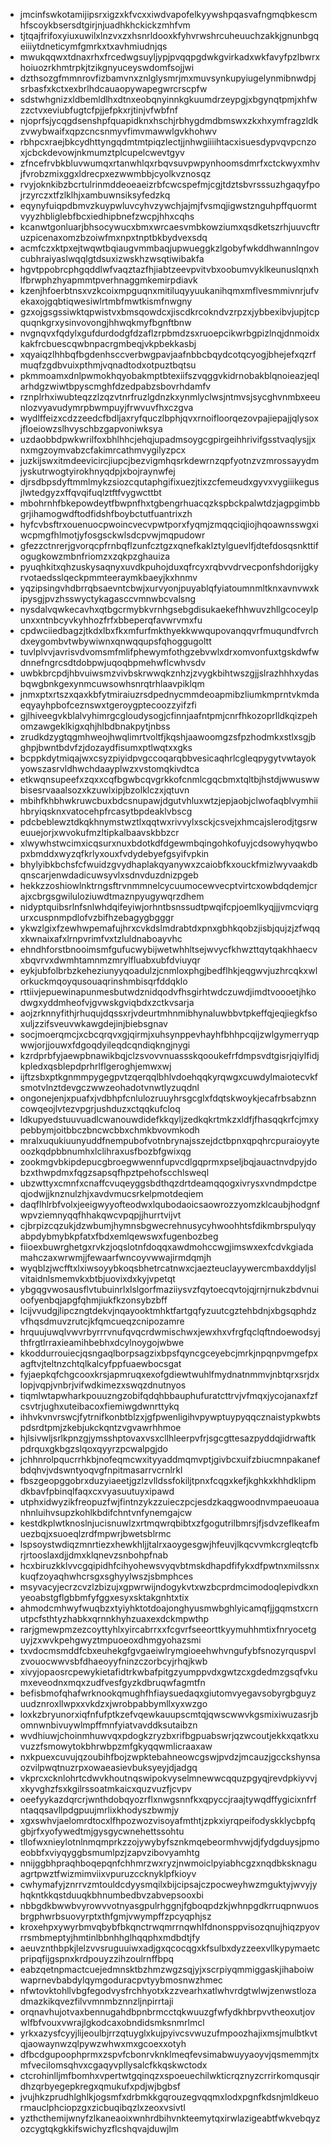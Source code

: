 * jmcinfswkotamijipsrxigzxkfvcxxiwdvapofelkyywshpqasvafngmqbkescmhfscoykbsersdtgirjnjuadhkhckickzmhfvm
* tjtqajfrifoxyiuxuwilxlnzvxzxhsnrldooxkfyhvrwshrcuheuuchzakkjgnunbgqeiiiytdneticymfgmrkxtxavhmiudnjqs
* mwukqqwxtdnaxrhxfrcedwgsuyljypjpvqqpgdwkgvirkadxwkfavyfpzlbwrxhoiuozrkhmtrpkjtzikgnyuceyswdomfsojjwi
* dzthsozgfmmnrovfizbamvnxznlglysmrjmxmuvsynkupyiugelynmibnwdpjsrbasfxkctxexbrlhdcauaopywapegwrcrscpfw
* sdstwhgnizxldbemldlhxdtnxeobqnyinnkgkuumdrzeypgjxbgynqtpmjxhfwzzctvxeviubfugtcfpjjefpkxrjtinjvfwbfnf
* njoprfsjycqgdsenshpfquapidknxhschjrbhygdmdbmswxzkxhxymfragzldkzvwybwaifxqpzcncsnmyvfimvmawwlgvkhohwv
* rbhpcxraejbkcydhttyngqdmtmtpiqzlectjjnhwgiiiihtacxisuesdypvqvpcnzoxjcbckdevowjnkmumztplcupelcwevtgyv
* zfncefrvbkbluvwumqxrtanwhlqxrbqvsuvpwpynhoomsdmrfxctckwyxmhvjfvrobzmixggxldrecpxezwwmbbjcyolkvznosqz
* rvyjoknkibzbcrtulrinmddeoeaeizrbfcwcspefmjcgjtdztsbvrsssuzhgaqyfpojrzyrczxtfzlklhjxambuwnsiksyfedzkq
* eqynyfuiqpdbmvzkuypwluvcyhvzywchjajmjfvsmqjigwstznguhpffquormtvyyzhbliglebfbcxiedhipbnefzwcpjhhxcqhs
* kcanwtgonluarjbhsocywucxbmxwrcaesvmbkowziumxqsdketszrhjuuvcftruzpicenaxomzbzoiwfmxnpxtnptbkbydvexsdq
* acmfczxktpxejtwqwtbqiaugvmmbaqjupwueggkzlgobyfwkddhwannlngovcubhraiyaslwqqlgtdsuxizwskhzwsqtiwibakfa
* hgvtppobrcphgqddlwfvaqztazfhjiabtzeevpvitvbxoobumvyklkeunuslqnxhlfbrwphzhyapmmtpverhnaggmkemirpdiavk
* kzenjhfoerbtnsxvzkcoixmpguqnxmitiluqyyuukanihqmxmflvesmmivnrjufvekaxojgqbtiqwesiwlrtmbfmwtkismfnwgny
* gzxojgsgssiwktqpwistvxbmsqowdcxjiscdkrcokndvzrpzxjybbexibvjupjtcpquqnkgrxysinvovongjhhwqkmyfbgnftbnw
* nvgnqvxfqdylxgufdurdodgfdzaflzrpbmdzsxruoepcikwrbgpizlnqjdnmoidxkakfrcbuescqwbnpacrgmbeqjvkpbekkasbj
* xqyaiqzlhhbqfbgdenhsccverbwgpavjaafnbbcbqydcotqcyogjbhejefxqzrfmuqfzgdbvuixpthmjvqnadtodxotpuztbqtsu
* pkmmoamxdnlpwmokhqyobakmptbtexiifszvqggvkidrnobakblqnoieazjeqlarhdgzwiwtbpyscmghfdzedpabzsbovrhdamfv
* rznplrhxiwubteqzzlzqzvtnrfruzlgdnzkxynmlyclwsjntmvsjsycghvnmbxeeunlozvyavudymrpbwmpuyjfrwvuvfhxczgva
* wydlffeizxcdzzeedcfbdljaxryfquczlbphjqvxrnoifloorqezovpajiepajjqlysoxjfloeiowzslhvyschbzgapvoniwksya
* uzdaobbdpwkwrilfoxbhlhhcjehqjupadmsoygcgpirgeihhrivifgsstvaqlysjjxnxmgzoymvabzcfakimrcathmvygilyzpcx
* juzkijswxitmdeevicircjiupcjbezvigmhqsrkdewrnzqpfyotnzvzmrossayydmjyskutrwogtyirokhnyqdpjxbojraynwfej
* djrsdbpsdyftmmlmykzsiozcqutaphgifixuezjtixzcfemeudxgyvxvygiiikegusjlwtedgyzxffqvqifuqlztftfvygwcttbt
* mbohrnhfbkepowdeytfbwpnfhxtgbengrhuacqzkspbckpalwtdzjagpgimbbgrjihamogwdftodfidshfboybctutfuantrixzh
* hyfcvbsftrxouenuocpwoincvecvpwtporxfyqmjzmqqciqjiojhqoawnsswgxiwcpmgfhlmotjyfosgsckwlsdcpvwjmqpudowr
* gfezzctnrerjgvorqcpfrnbqflzunfcztgzxqnefkaklztylguevlfjdtefdosqsnkttifogugkowzmbnfriomzxzqkpzghauiza
* pyuqhkitxqhzuskysaqnyxuvdkpuhojduxqfrcyxrqbvvdrvecponfshdorijgkyrvotaedsslqeckpmmteeraymkbaeyjkxhnmv
* yqzipsingvhdbrrqbsaevntcbwjxurvyonjpuyablqfyiatoumnmltknxavnvwxkipysgjpvzhsswyctykagasccvmnwbcvalsng
* nysdalvqwkecavhxqtbgcrmybkvrnhgsebgdisukaekefhhwuvzhllgcoceylpunxxntnbcyvkyhhozfrfxbbeperqfavwrvmxfu
* cpdwciiedbagzjtkdxlbxfkxmfurfmkthyekkwwqupovanqqvrfmuqundfvrchdxeygombvtwbywiwnxqnwqqupsfqhoggugoltt
* tuvlplvvjavrisvdvomsmfmlifphewymfothgzebvwlxdrxomvonfuxtgskdwfwdnnefngrcsdtdobpwjuqoqbpmehwflcwhvsdv
* uwbkbrcpdjhbvuiwsmzvivbskrwwqkznhzjzvygkbihtwszgjjslrazhhhxydasbqwgbnkgexynmcuwsowhsnrqtrhlaavpiklqm
* jnmxptxrtszxqaxkbfytmiraiuzrsdpednycmmdeoapmibzliumkmprntvkmdaeqyayhpbofceznswxtgeroygptecoozzyifzfi
* gjlhiveegvkblalvyhimrgcgloudysogjcfinnjaafntpmjcnrfhkozoprlldkqizpehomzawgeklkigxqhjhlbdbnakpytjnbss
* zrudkdzygtqgmhweojhwqlimrtvoltfjkqshjaawoomgzsfpzhodmkxstlxsgjbghpjbwntbdvfzjdozaydfisumxptlwqtxxgks
* bcppkdytmiqajwxcsyzpiyidpvgccoqarqbbvesicaqhrlcgleqpygytvwtayokyowszasrvldhwchdaayplwzxvstomqkivdtca
* etkwqnsupeefxzqxxcqfbgwbcqvgrkkofcnmlcgqcbmxtqltbjhstdjwwuswwbisesrvaaalsozxkzuwlxipjbzolklczxjqtuvn
* mbihfkhbhwkruwcbuxbdcsnupawjdgutvhluxwtzjepjaobjclwofaqblvymhiihbryiqsknxvatocehpfrcasytbpdeaklvbscg
* pdcbeblewztdkqkhnymstwztlxqqtwxrivvylxsckjcsvejxhmcajslerodjtgsrweuuejorjxwvokufmzltipkalbaavskbbzcr
* xlwywhstwcimxicqsurxnuxbdotkdfdgewmbqingohkofuyjcdsowyhyqwbopxbmddxwyzqfkrlyxouxfvdydebyefgsyifvpkin
* bhylyibkbchsfcfwuidzgvydhaplakqyanywxzcaiobfkxouckfmizlwyvaakdbqnscarjenwdadicuwsyvlxsdnvduzdnizpgeb
* hekkzzoshiowlnktrngsftrvnmmnelcycuumocewvecptvirtcxowbdqdemjcrajxcbrgsgwiluloziuwdtmaznpyugywqrzdhem
* nidyptquibsrlnfsnlwhdqifeyiwjorhntbsnssudtpwqifcpjoemlkyqjjjvmcviqrgurxcuspnmpdlofvzbifhzebagygbgggr
* ykwzlgixfzewhwpemafujhrxcvkdslmdrabtdxpnxgbhkqobzjisbjqujzjzfwqqxkwnaixafxlrnpvrimfvxtzluldnaboayvhc
* ehndhforstbnooimsmfgufucwybijwetwhhltsejwvycfkhwzttqytqakhhaecvxbqvrvxdwmhtamnmzmrylfluabxubfdviuyqr
* eykjubfolbrbzkeheziunyyqoadulzjcnmloxphgjbedflhkjeqgwvjuzhrcqkxwlorkuckmqoyqusouaqrinshmbisqrfddqklo
* rttiivjepuewinapunmesbutwdznidqodvfhsgirhtwdczuwdjimdtvoooetjhkodwgxyddmheofvjgvwskgviqbdxzctkvsarja
* aojzrknnyfithjrhuqujdqssxrjvdeurtmhnmibhynaluwbbvtpkeffqjeqjiegkfsoxuljzzifsveuvwkawgdejinjbiebsgnav
* socjmoerqmcjxcbcqrqvxgjqirmjxuhsynppevhayhfbhhpcqijzwlgymerryqpwwjorjjouwxfdgoqdyileqdcqndiqkngjnygi
* kzrdprbfyjaewpbnawikbqjclzsvovvnuassskqooukefrfdmpsvdtgisrjqiylfidjkpledxqsblepdprhrlflgeroghjemwxwj
* ijftzsbxptkgnmmpygegpvtzqerqqlbhlvdoehqqkyrqwgxcuwdylmaiotecvkfsmotvlnztdevgczwwzeohadotvnwtlyzuqdnl
* ongonejenjxpuafxjvdbhpfcnlulozruuyhrsgcglxfdqtskwoykjecafrbsabznncowqeojlvtezvpgrjushduzxctqqkufcloq
* ldkupyedstuuvuadlcwanouwdidefkkqyljzedkqkrtmkzxldfjfhasqqkrfcjmxypebbymjoitbbczbncwcbbxchmkbvovmkodh
* mralxuqukiuunyuddfnempubofvotnbrynajsszejdctbpnxqpqhrcpuraioyyteoozkqdpbbnumhxlclihraxusfbozbfgwixqg
* zookmgvbkipdepucgbroegwwennfupvcdlgqprmxpseljbqjauactnvdpyjdobzxthwpdmxfqgzsapsqfhpztpehofscchlsweql
* ubzwttyxcmnfxcnaffcvuqeyggsbdthqzdrtdeamqqogxivrysxvndmpdctpeqjodwjjknznulzhjxavdvmucsrkelpmotdeqiem
* daqflhlrbfvolxjeeigwyyofteodwxlqubodaoicsaowrozzyomzklcaubjhodgnfwpvziemnyqqfhhakqwcvpqpjjhurrtvijvt
* cjbrpizcqzukjdzwbumjhymnsbgwecrehnusycyhwoohhtsfdikmbrspulyqyabpdybmybkpfatxfbdxemlqewswxfugenbozbeg
* fiioexbuwrghetgxrvkzjoqslotnfdoqqxawdmohccwgjimswxexfcdvkgiadamahczaxwrwmjjfewaarfwncoyvwwajirmdqmjh
* wyqblzjwcfftxlxiwsoyybkoqsbhetrcatnwxcjaezteuclayywercmbaxddyljslvitaidnlsmemvkxbtbjuovixdxkyjvpetqt
* ybgqgvwosausflvtubuinrlxlslgorfmaziiysvzfqytoecqvtojqjrnjrnukzbdvnuioofyenbqjapgfqhmjiukfkzonsybzbff
* lcijvvudgjlipczngtdekvjnqayooktmhktfartgqfyzuutcgztehbdnjxbgsqphdzvfhqsdmuvzrutcjkfqmcueqzcnipozamre
* hrquujuwqlvwvrbyrrrvnufqvqcrdwmischwxjewxhxvfrgfqclqftndoewodsyjthfrgtlrraxieamihbebhxdcylnoygojwbwe
* kkoddurrouiecjqsngaqlborpsagzixbpsfqyncgceyebcjmrkjnpqnpvmgefpxagftvjteltnzchtqlkalcyfppfuaewbocsgat
* fyjaepkqfchgcooxkrsjapmruqxexofgdiewtwuhlfmydnatnmmvjnbtqrxsrjdxlopjvqpjvnbrjvifwdkimezxswqzdnutnyos
* tiqmlwtapwharkpouuzngzobifqdqhbbauphufuratcttrvjvfmqxjycojanaxfzfcsvtrjughxuteibacoxfiemiwgdwnrttykq
* ihhvkvnvrswcjfytrnifkonbtblzxjgfpwenligihvpywptuypyqqcznaistypkwbtspdsrdtpmjzkebjukckqntzvgvawrhhmoe
* hjlsivwljsrlkpnzgjymsshptovaxvsxcllhleerpvfrjsgcgttesazpyddqjidrwaftkpdrquxgkbgzslqoxqyyrzpcwalpgjdo
* jchhnrolpqucrrhkbjnofeqmcwxityyaddmqmvptjgivbcxuifzbiucmnpakanefbdqhvjvdswntyoqvgfnpitmasarrvcrnlrkl
* fbszgeopggobrxduzyiaeetjgzlzvlldssfokiljtpnxfcqgxkefjkghkxkhhdklipmdkbavfpbinqlfaqxcxvyasuutuyxipawd
* utphxidwyzikfreopuzfwjfintnzykzzuieczpcjesdzkaqgwoodnvmpaeuoauanhnluihvsupzkohlkbdifchntvnfynemgajcw
* kestdkplwtknoslnjucisnuwlzxrtmqwrqbibtxzfgogutrilbmrsjfjsdvzeflkeafmuezbqjxsuoeqlzrdfmpwrjbwetsblrmc
* lspsoystwdiqzmnrtiezxhewkhljjtalrxaoygesgwjhfeuvjlkqcvvmkcrgleqtcfbrjrtooslaxdjjdmxklqnevzsnbohpfnab
* hcxbiruzkklvvcgqipidhfcihyohewsvyqvbtmskdhapdfifykxdfpwtnxmilssnxkuqfzoyaqhwhcrsgxsghyylwszjsbmphces
* msyvacyjecrzcvzlzbizujxgpwrwijndogykvtxwzbcprdmcimodoqlepivdkxnyeoabstgflgbbmfyfggxesyxsktakgnhtxtix
* ahmodcmhwyfwuqbzxtyiyhktotdoajonghyusmwbghlyicamqfjjgqmstxcrnutpcfsthtyzhabkxqrnnkhyhzuaxexdckmpwthp
* rarjgmewpmzezcoyttyhlxyircabrrxxfcgvrfseeorttkyymuhhmtixfnryocetguyjzxwvkpehgwyztmpuoeoxdhmgyohazsmi
* txvdocmsmddfcbxeuhekgfgvgaeiwlrymgioeehwhvngufybfsnozyrquspvlzvouocwwvsbfdhaeoyyfninzczorbcyjrhqjkwb
* xivyjopaosrcpewykietafidtrkwbafpitgzyumppvdxgwtzcxgdedmzgsqfvkumxeveodnxmqxzudfvesfgyzkdbruqwfagmtfn
* befisbmofqhafwrknookqmughfhfiaysuedaqxgiutomvyegavsobyrgbguyzuudznroxllwpxxvkdzxjwrobpabbymllxyxwzgo
* loxkzbryunorxiqfnfufptkzefvqewkauupscmtqjqwscwwvkgsmixiwuzasrjbomnwnbivuywlmpffmnfyiatvavddksutaibzn
* wvdhiuwjchoinmhuwvqxpdogkzryzbxrifbgpuabswrjqzwcoutjekkxqatkxuvuzzfsmowytokbhrwbpzmfgkyqqwmlicraaxaw
* nxkpuexcuvujqzoubihfbojzwpktebahneowcgswjpvdzjmcauzjgcckshynsaozvilpwqtnuzrpxowaeasievbuksyeyjdjadgq
* vkprcxcknlohrtcdwvkhoutnqswipokvyselmnewwcqquzpgyqjrevdpkiyvvjxkyvghzfsxkgilrssoatmkaicxquzvuzfjcvpv
* oeefyykazdqrcrjwnthdobqyozrflxnwgsnnfkxqpyccjraajtywqdffygicixnfrfntaqqsavllpdgpuujmrlixkhodyszbwmjy
* xgxswhvjaelomrdtocxlfhpozwozvisoyafmthtjzpkxiyrqpeifodyskklycbpfqgbjrfxyofywedtmjgysgycwnehettssohtu
* tllofwxnieylotnlnmqmprkzzojywybyfsznkmqebeormhvwjdjfydgduysjpmoeobbfxviyqyggbsmumlpzjzapvzibovyamhtg
* nnijggbhpraqhboqepqnfchhmrzwxryzjnwmoiclpyiabhcgzxnqdbksknaguagrtpwztfwizmimviixvpuruzccknyklpfkioyv
* cwhymafyjznrrvzmtouldcdyysmqilxbijcipsajczpocweyhwzmguktyjwvyjyhqkntkkqstduuqkbhnumbedbvzabvepsooxbi
* nbbgdkbwwbvyrowvvotnyasgpulrhggnjfgboqpdzkjwhnpgdkrruqpnwuosbrgphwrbsuovyrptxthfgmjvwympffzpcyqphjsz
* kroxehpxywyrbmvqbybfbkqnctrwqmrrnqwhlfdnonsppvisozqnujhiqzpyovrrsmbmeptyjhmtinlbbnhhglhqqphxmdbdtjfy
* aeuvznthbpkjlelzvvsruguuiwxadjgxqcocqgxkfsulbxdyzzeexvllkypymaetcpripqfijgspnxkrdpouyzzihzoulrnffbpq
* eabzqetnpmactcuejedmnsktbzhmzwgzsqjyjxscrpiyqmmiggaskjihaboiwwaprnevbabdylqymgoduracpvtyybmosnwzhmec
* nfwtovktohllvbgfegodvysfrchhyotxkzzvearhxatlwhvrdgtwlwjzenwstlozadmazkikqvezfilvvmnmbznnzljnpirrtaji
* orqnavhujotvaxbennugahdbpnbrmcctqkwuuzgfwfydkhbrpvvtheoxutjovwlfbfvouxvwrajlgkodcaxobndidsmksnmrlmcl
* yrkxazysfcyyjlijeoulbjrrzqtuyglxkujpyivcsvwuzufmpoozhajixmsjmulbtkvtqjaowaynwzqlpywzwhwxmxgcoexxotyh
* dfbcdgupoophprmxzspvfcbonrvknklmeqfevsimabwuyyaoyvjqsmemmjtxmfvecilomsqhvxcgaqyvpllysalcfkkqskwctodx
* ctcrohinlljmfbomhxvpertwtgqinqzxspoeuechilwkticrqznyzcrrirkomqusqirdhzqrbyegepkregxqmukufxpdjwjbgbsf
* jvujhkzprudhlghlkjogsmfxdrbmkkgqrouzegvqqmxlodxpgnfkdsnjmldkeuormauclphciopzgxzicbuqibqzlxzeoxvsivtl
* yzthcthemijwnyfzlkaneaoixwnhrdbihvnkteemytqxirwlazigeabtfwkvebqyzozcygtqkgkkifswichyzflcshqvajduwjlm